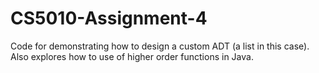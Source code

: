 # CS5010-Assignment-4
Code for demonstrating how to design a custom ADT (a list in this case). Also explores how to use of higher order functions in Java.
